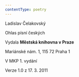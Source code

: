 ```yaml
---
contentType: poetry
---
```


Ladislav Čelakovský  

Ohlas písní českých

Vydala **Městská knihovna v Praze**

Mariánské nám. 1, 115 72 Praha 1

V MKP 1. vydání

Verze 1.0 z 17. 3. 2011
